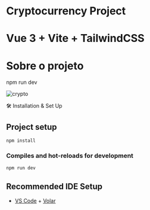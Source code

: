 # Cryptocurrency Project 

# Vue 3 + Vite + TailwindCSS

# Sobre o projeto 
npm run dev

![crypto](https://github.com/CharllyG23/cryto-project/assets/62917491/d999ab36-33fa-465c-8fd3-186c101c9609)

🛠 Installation & Set Up

## Project setup
```
npm install
```


### Compiles and hot-reloads for development
```
npm run dev
```

## Recommended IDE Setup

- [VS Code](https://code.visualstudio.com/) + [Volar](https://marketplace.visualstudio.com/items?itemName=Vue.volar)
